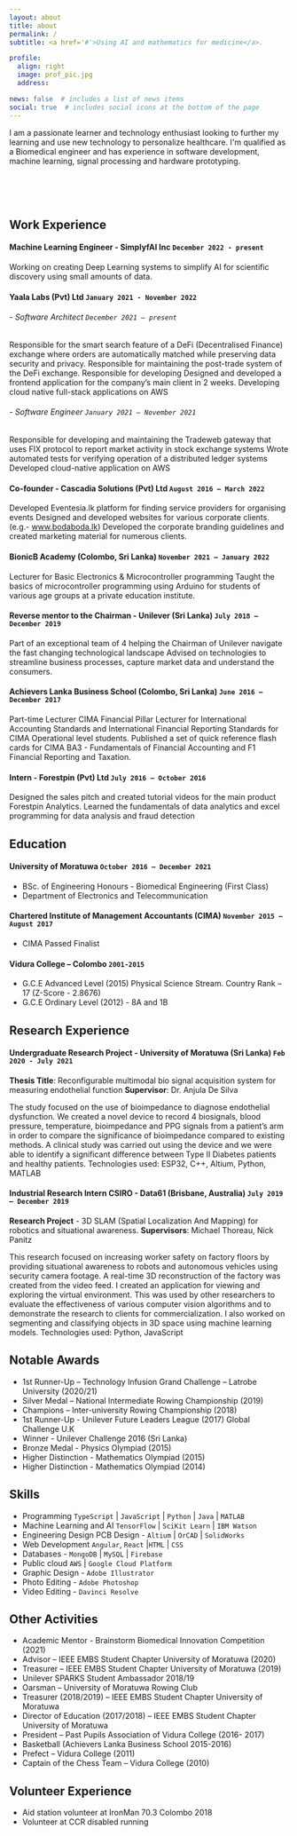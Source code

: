 ```yaml
---
layout: about
title: about
permalink: /
subtitle: <a href='#'>Using AI and mathematics for medicine</a>.

profile:
  align: right
  image: prof_pic.jpg
  address:

news: false  # includes a list of news items
social: true  # includes social icons at the bottom of the page
---
```


I am a passionate learner and technology enthusiast looking to further my learning and use new technology to personalize healthcare. I'm qualified as a Biomedical engineer and has experience in software development, machine learning, signal processing and hardware prototyping.

<br>
<br>
<br>


## Work Experience

#### Machine Learning Engineer - SimplyfAI Inc `December 2022 - present`

Working on creating Deep Learning systems to simplify AI for scientific discovery using small amounts of data.

#### Yaala Labs (Pvt) Ltd  `January 2021 - November 2022`
<!-- 16 De Fonseka Road, Colombo 05 -->
###### - Software Architect 	`December 2021 – present`

Responsible for the smart search feature of a DeFi (Decentralised Finance) exchange where orders are automatically matched while preserving data security and privacy.
Responsible for maintaining the post-trade system of the DeFi exchange.
Responsible for developing
Designed and developed a frontend application for the company’s main client in 2 weeks. 
Developing cloud native full-stack applications on AWS

###### - Software Engineer 	`January 2021 – November 2021`

Responsible for developing and maintaining the Tradeweb gateway that uses FIX protocol to report market activity in stock exchange systems
Wrote automated tests for verifying operation of a distributed ledger systems
Developed cloud-native application on AWS

#### Co-founder - Cascadia Solutions (Pvt) Ltd  `August 2016 – March 2022`
<!-- 10/2, 2nd Lane, Medawelikada Road, Rajagiriya, Sri Lanka -->

Developed Eventesia.lk platform for finding service providers for organising events
Designed and developed websites for various corporate clients. (e.g.- www.bodaboda.lk)
Developed the corporate branding guidelines and created marketing material for numerous clients.  
#### BionicB Academy (Colombo, Sri Lanka)	`November 2021 – January 2022`

Lecturer for Basic Electronics & Microcontroller programming
Taught the basics of microcontroller programming using Arduino for students of various age groups at a private education institute. 

#### Reverse mentor to the Chairman - Unilever (Sri Lanka)  `July 2018 – December 2019`
<!-- No. 258 Grandpass Road, Colombo 14 	 -->
	
Part of an exceptional team of 4 helping the Chairman of Unilever navigate the fast changing technological landscape
Advised on technologies to streamline business processes, capture market data and understand the consumers. 

#### Achievers Lanka Business School (Colombo, Sri Lanka)	`June 2016 – December 2017`

Part-time Lecturer CIMA Financial Pillar
Lecturer for International Accounting Standards and International Financial Reporting Standards for CIMA Operational level students. Published a set of quick reference flash cards for CIMA BA3 - Fundamentals of Financial Accounting and F1 Financial Reporting and Taxation.
#### Intern - Forestpin (Pvt) Ltd  	`July 2016 – October 2016`
 <!-- No. 3, Gomes Path, Colombo 5, Sri Lanka.  -->

Designed the sales pitch and created tutorial videos for the main product Forestpin Analytics.
Learned the fundamentals of data analytics and excel programming for data analysis and fraud detection 

## Education

#### University of Moratuwa `October 2016 – December 2021`

- BSc. of Engineering Honours - Biomedical Engineering (First Class)
- Department of Electronics and Telecommunication

#### Chartered Institute of Management Accountants (CIMA)  `November 2015 – August 2017`

- CIMA Passed Finalist

#### Vidura College – Colombo  `2001-2015`

- G.C.E Advanced Level (2015)  Physical Science Stream. Country Rank – 17  (Z-Score - 2.8676)
- G.C.E Ordinary Level (2012)  - 8A and 1B

## Research Experience

#### Undergraduate Research Project - University of Moratuwa (Sri Lanka)  `Feb 2020 - July 2021`

**Thesis Title**: Reconfigurable multimodal bio signal acquisition system for measuring endothelial function <i class="fa-solid fa-arrow-up-right-from-square"></i>
**Supervisor**: Dr. Anjula De Silva

The study focused on the use of bioimpedance to diagnose endothelial dysfunction. We created a novel device to record 4 biosignals, blood pressure, temperature, bioimpedance and PPG signals from a patient’s arm in order to compare the significance of bioimpedance compared to existing methods. A clinical study was carried out using the device and we were able to identify a significant difference between Type II Diabetes patients and healthy patients.
Technologies used: ESP32, C++, Altium, Python, MATLAB

#### Industrial Research Intern CSIRO - Data61 (Brisbane, Australia) `July 2019 – December 2019`

**Research Project**  - 3D SLAM (Spatial Localization And Mapping)  for robotics and situational awareness.
**Supervisors**: Michael Thoreau, Nick Panitz

This research focused on increasing worker safety on factory floors by providing situational awareness to robots and autonomous vehicles using security camera footage. A real-time 3D reconstruction of the factory was created from the video feed. I created an application for viewing and exploring the virtual environment. This was used by other researchers to evaluate the effectiveness of various computer vision algorithms and to demonstrate the research to clients for commercialization. I also worked on segmenting and classifying  objects in 3D space using machine learning models.
Technologies used: Python, JavaScript


## Notable Awards
- 1st Runner-Up – Technology Infusion Grand Challenge  – Latrobe University (2020/21)
- Silver Medal – National Intermediate Rowing Championship (2019)
- Champions – Inter-university Rowing Championship (2018)
- 1st Runner-Up - Unilever Future Leaders League (2017) Global Challenge U.K
- Winner - Unilever Challenge 2016 (Sri Lanka) 
- Bronze Medal - Physics Olympiad (2015) 
- Higher Distinction - Mathematics Olympiad (2015) 
- Higher Distinction - Mathematics Olympiad (2014) 

## Skills              

- Programming `TypeScript` | `JavaScript` | `Python` | `Java` | `MATLAB` 
- Machine Learning and AI `TensorFlow` | `SciKit Learn` | `IBM Watson` 
- Engineering Design PCB Design - `Altium` | `OrCAD` | `SolidWorks`
- Web Development `Angular`, `React` |`HTML` | `CSS` 
- Databases - `MongoDB` |  `MySQL` | `Firebase` 
- Public cloud `AWS`  |  `Google Cloud Platform`
- Graphic Design - `Adobe Illustrator`
- Photo Editing - `Adobe Photoshop`
- Video Editing - `Davinci Resolve`


## Other Activities

- Academic Mentor - Brainstorm Biomedical Innovation Competition (2021)
- Advisor – IEEE EMBS Student Chapter University of Moratuwa (2020)
- Treasurer – IEEE EMBS Student Chapter University of Moratuwa (2019)
- Unilever SPARKS Student Ambassador 2018/19
- Oarsman – University of Moratuwa Rowing Club
- Treasurer (2018/2019) – IEEE EMBS Student Chapter University of Moratuwa
- Director of Education (2017/2018) – IEEE EMBS Student Chapter University of Moratuwa
- President – Past Pupils Association of Vidura College (2016- 2017)
- Basketball (Achievers Lanka Business School 2015-2016)
- Prefect – Vidura College (2011)
- Captain of the Chess Team – Vidura College (2010) 

## Volunteer Experience

- Aid station volunteer at IronMan 70.3 Colombo 2018
- Volunteer at CCR disabled running

